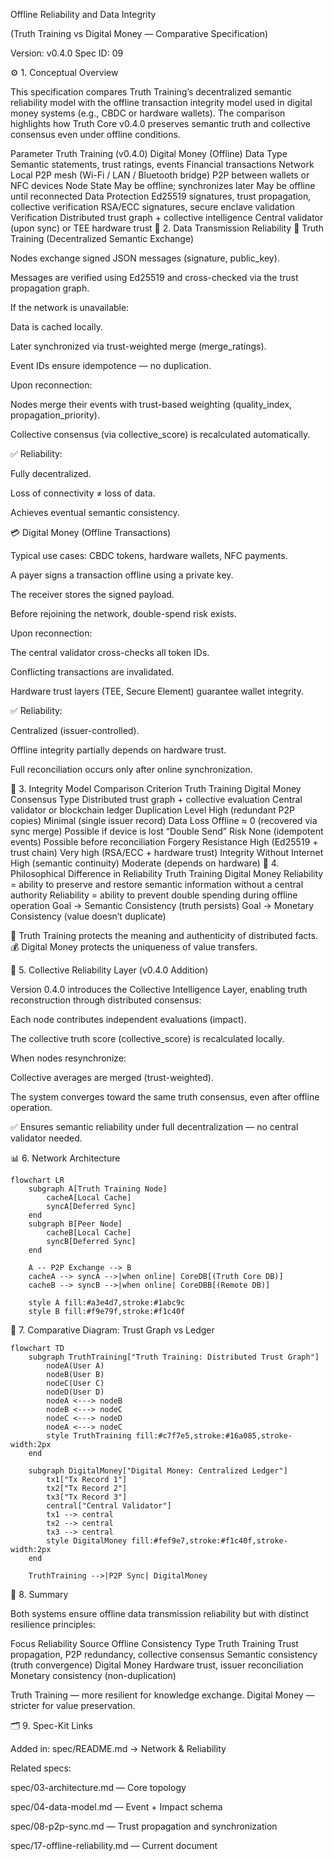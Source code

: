 Offline Reliability and Data Integrity

(Truth Training vs Digital Money — Comparative Specification)

Version: v0.4.0
Spec ID: 09

⚙️ 1. Conceptual Overview

This specification compares Truth Training’s decentralized semantic reliability model with the offline transaction integrity model used in digital money systems (e.g., CBDC or hardware wallets).
The comparison highlights how Truth Core v0.4.0 preserves semantic truth and collective consensus even under offline conditions.

Parameter	Truth Training (v0.4.0)	Digital Money (Offline)
Data Type	Semantic statements, trust ratings, events	Financial transactions
Network	Local P2P mesh (Wi-Fi / LAN / Bluetooth bridge)	P2P between wallets or NFC devices
Node State	May be offline; synchronizes later	May be offline until reconnected
Data Protection	Ed25519 signatures, trust propagation, collective verification	RSA/ECC signatures, secure enclave validation
Verification	Distributed trust graph + collective intelligence	Central validator (upon sync) or TEE hardware trust
🔁 2. Data Transmission Reliability
📡 Truth Training (Decentralized Semantic Exchange)

Nodes exchange signed JSON messages (signature, public_key).

Messages are verified using Ed25519 and cross-checked via the trust propagation graph.

If the network is unavailable:

Data is cached locally.

Later synchronized via trust-weighted merge (merge_ratings).

Event IDs ensure idempotence — no duplication.

Upon reconnection:

Nodes merge their events with trust-based weighting (quality_index, propagation_priority).

Collective consensus (via collective_score) is recalculated automatically.

✅ Reliability:

Fully decentralized.

Loss of connectivity ≠ loss of data.

Achieves eventual semantic consistency.

💳 Digital Money (Offline Transactions)

Typical use cases: CBDC tokens, hardware wallets, NFC payments.

A payer signs a transaction offline using a private key.

The receiver stores the signed payload.

Before rejoining the network, double-spend risk exists.

Upon reconnection:

The central validator cross-checks all token IDs.

Conflicting transactions are invalidated.

Hardware trust layers (TEE, Secure Element) guarantee wallet integrity.

✅ Reliability:

Centralized (issuer-controlled).

Offline integrity partially depends on hardware trust.

Full reconciliation occurs only after online synchronization.

🧩 3. Integrity Model Comparison
Criterion	Truth Training	Digital Money
Consensus Type	Distributed trust graph + collective evaluation	Central validator or blockchain ledger
Duplication Level	High (redundant P2P copies)	Minimal (single issuer record)
Data Loss Offline	≈ 0 (recovered via sync merge)	Possible if device is lost
“Double Send” Risk	None (idempotent events)	Possible before reconciliation
Forgery Resistance	High (Ed25519 + trust chain)	Very high (RSA/ECC + hardware trust)
Integrity Without Internet	High (semantic continuity)	Moderate (depends on hardware)
🧠 4. Philosophical Difference in Reliability
Truth Training	Digital Money
Reliability = ability to preserve and restore semantic information without a central authority	Reliability = ability to prevent double spending during offline operation
Goal → Semantic Consistency (truth persists)	Goal → Monetary Consistency (value doesn’t duplicate)

💬 Truth Training protects the meaning and authenticity of distributed facts.
💰 Digital Money protects the uniqueness of value transfers.

🧮 5. Collective Reliability Layer (v0.4.0 Addition)

Version 0.4.0 introduces the Collective Intelligence Layer, enabling truth reconstruction through distributed consensus:

Each node contributes independent evaluations (impact).

The collective truth score (collective_score) is recalculated locally.

When nodes resynchronize:

Collective averages are merged (trust-weighted).

The system converges toward the same truth consensus, even after offline operation.

✅ Ensures semantic reliability under full decentralization — no central validator needed.

📊 6. Network Architecture
```mermaid
flowchart LR
    subgraph A[Truth Training Node]
        cacheA[Local Cache]
        syncA[Deferred Sync]
    end
    subgraph B[Peer Node]
        cacheB[Local Cache]
        syncB[Deferred Sync]
    end

    A -- P2P Exchange --> B
    cacheA --> syncA -->|when online| CoreDB[(Truth Core DB)]
    cacheB --> syncB -->|when online| CoreDBB[(Remote DB)]

    style A fill:#a3e4d7,stroke:#1abc9c
    style B fill:#f9e79f,stroke:#f1c40f
```
🔄 7. Comparative Diagram: Trust Graph vs Ledger
```mermaid
flowchart TD
    subgraph TruthTraining["Truth Training: Distributed Trust Graph"]
        nodeA(User A)
        nodeB(User B)
        nodeC(User C)
        nodeD(User D)
        nodeA <---> nodeB
        nodeB <---> nodeC
        nodeC <---> nodeD
        nodeA <---> nodeC
        style TruthTraining fill:#c7f7e5,stroke:#16a085,stroke-width:2px
    end

    subgraph DigitalMoney["Digital Money: Centralized Ledger"]
        tx1["Tx Record 1"]
        tx2["Tx Record 2"]
        tx3["Tx Record 3"]
        central["Central Validator"]
        tx1 --> central
        tx2 --> central
        tx3 --> central
        style DigitalMoney fill:#fef9e7,stroke:#f1c40f,stroke-width:2px
    end

    TruthTraining -->|P2P Sync| DigitalMoney
```
🧩 8. Summary

Both systems ensure offline data transmission reliability but with distinct resilience principles:

Focus	Reliability Source	Offline Consistency Type
Truth Training	Trust propagation, P2P redundancy, collective consensus	Semantic consistency (truth convergence)
Digital Money	Hardware trust, issuer reconciliation	Monetary consistency (non-duplication)

Truth Training — more resilient for knowledge exchange.
Digital Money — stricter for value preservation.

🗂 9. Spec-Kit Links

Added in: spec/README.md → Network & Reliability

Related specs:

spec/03-architecture.md — Core topology

spec/04-data-model.md — Event + Impact schema

spec/08-p2p-sync.md — Trust propagation and synchronization

spec/17-offline-reliability.md — Current document